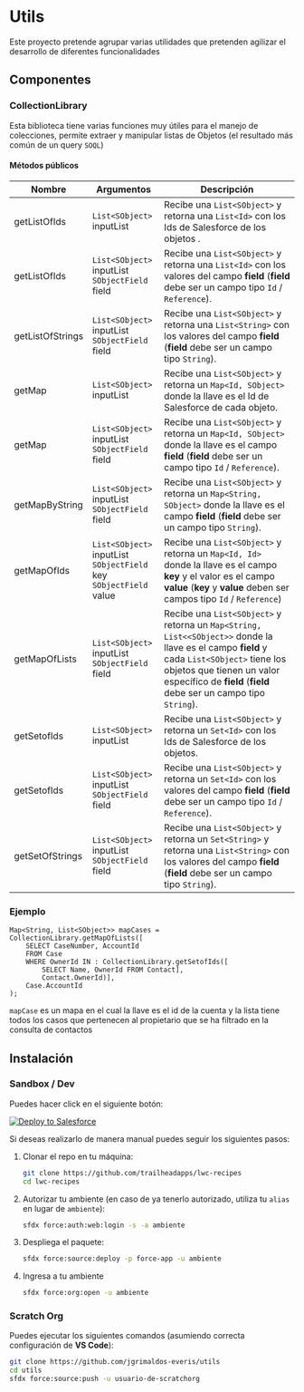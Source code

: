 # Utils

Este proyecto pretende agrupar varias utilidades que pretenden agilizar el desarrollo de diferentes funcionalidades

## Componentes

### CollectionLibrary

Esta biblioteca tiene varias funciones muy útiles para el manejo de colecciones, permite extraer y manipular listas de Objetos (el resultado más común de un query `SOQL`)

#### Métodos públicos

| Nombre           | Argumentos                                                                  | Descripción                                                                                                                                                                                                                                  |
| ---------------- | --------------------------------------------------------------------------- | -------------------------------------------------------------------------------------------------------------------------------------------------------------------------------------------------------------------------------------------- |
| getListOfIds     | `List<SObject>` inputList                                                   | Recibe una `List<SObject>` y retorna una `List<Id>` con los Ids de Salesforce de los objetos .                                                                                                                                               |
| getListOfIds     | `List<SObject>` inputList<br />`SObjectField` field                         | Recibe una `List<SObject>` y retorna una `List<Id>` con los valores del campo **field** (**field** debe ser un campo tipo `Id` / `Reference`).                                                                                               |
| getListOfStrings | `List<SObject>` inputList<br />`SObjectField` field                         | Recibe una `List<SObject>` y retorna una `List<String>` con los valores del campo **field** (**field** debe ser un campo tipo `String`).                                                                                                     |
| getMap           | `List<SObject>` inputList                                                   | Recibe una `List<SObject>` y retorna un `Map<Id, SObject>` donde la llave es el Id de Salesforce de cada objeto.                                                                                                                             |
| getMap           | `List<SObject>` inputList<br />`SObjectField` field                         | Recibe una `List<SObject>` y retorna un `Map<Id, SObject>` donde la llave es el campo **field** (**field** debe ser un campo tipo `Id` / `Reference`).                                                                                       |
| getMapByString   | `List<SObject>` inputList<br />`SObjectField` field                         | Recibe una `List<SObject>` y retorna un `Map<String, SObject>` donde la llave es el campo **field** (**field** debe ser un campo tipo `String`).                                                                                             |
| getMapOfIds      | `List<SObject>` inputList<br />`SObjectField` key<br />`SObjectField` value | Recibe una `List<SObject>` y retorna un `Map<Id, Id>` donde la llave es el campo **key** y el valor es el campo **value** (**key** y **value** deben ser campos tipo `Id` / `Reference`)                                                     |
| getMapOfLists    | `List<SObject>` inputList<br />`SObjectField` field                         | Recibe una `List<SObject>` y retorna un `Map<String, List<<SObject>>` donde la llave es el campo **field** y cada `List<SObject>` tiene los objetos que tienen un valor específico de **field** (**field** debe ser un campo tipo `String`). |
| getSetofIds      | `List<SObject>` inputList                                                   | Recibe una `List<SObject>` y retorna un `Set<Id>` con los Ids de Salesforce de los objetos.                                                                                                                                                  |
| getSetofIds      | `List<SObject>` inputList<br />`SObjectField` field                         | Recibe una `List<SObject>` y retorna un `Set<Id>` con los valores del campo **field** (**field** debe ser un campo tipo `Id` / `Reference`).                                                                                                 |
| getSetOfStrings  | `List<SObject>` inputList<br />`SObjectField` field                         | Recibe una `List<SObject>` y retorna un `Set<String>` y retorna una `List<String>` con los valores del campo **field** (**field** debe ser un campo tipo `String`).                                                                          |

### Ejemplo

```apex
Map<String, List<SObject>> mapCases = CollectionLibrary.getMapOfLists([
    SELECT CaseNumber, AccountId
    FROM Case
    WHERE OwnerId IN : CollectionLibrary.getSetofIds([
        SELECT Name, OwnerId FROM Contact],
        Contact.OwnerId)],
    Case.AccountId
);
```

`mapCase` es un mapa en el cual la llave es el id de la cuenta y la lista tiene todos los casos que pertenecen al propietario que se ha filtrado en la consulta de contactos

## Instalación

### Sandbox / Dev

Puedes hacer click en el siguiente botón:

<a href="https://githubsfdeploy.herokuapp.com?owner=jgrimaldos-everis&repo=utils&ref=v1.0">
  <img alt="Deploy to Salesforce"
       src="https://raw.githubusercontent.com/afawcett/githubsfdeploy/master/deploy.png">
</a>

Si deseas realizarlo de manera manual puedes seguir los siguientes pasos:

1. Clonar el repo en tu máquina:
   ```bash
   git clone https://github.com/trailheadapps/lwc-recipes
   cd lwc-recipes
   ```
2. Autorizar tu ambiente (en caso de ya tenerlo autorizado, utiliza tu `alias` en lugar de `ambiente`):
   ```bash
   sfdx force:auth:web:login -s -a ambiente
   ```
3. Despliega el paquete:
   ```bash
   sfdx force:source:deploy -p force-app -u ambiente
   ```
4. Ingresa a tu ambiente
   ```bash
   sfdx force:org:open -u ambiente
   ```

### Scratch Org

Puedes ejecutar los siguientes comandos (asumiendo correcta configuración de **VS Code**):

```bash
git clone https://github.com/jgrimaldos-everis/utils
cd utils
sfdx force:source:push -u usuario-de-scratchorg
```
